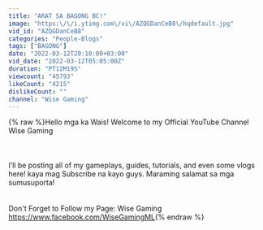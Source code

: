 ```yaml
---
title: "ARAT SA BAGONG BC!"
image: "https:\/\/i.ytimg.com\/vi\/AZQGDanCeB8\/hqdefault.jpg"
vid_id: "AZQGDanCeB8"
categories: "People-Blogs"
tags: ["BAGONG"]
date: "2022-03-12T20:10:00+03:00"
vid_date: "2022-03-12T05:05:00Z"
duration: "PT12M19S"
viewcount: "45793"
likeCount: "4215"
dislikeCount: ""
channel: "Wise Gaming"
---
```

{% raw %}Hello mga ka Wais! Welcome to my Official YouTube Channel Wise Gaming <br /><br /><br /><br />I’ll be posting all of my gameplays, guides, tutorials, and even some vlogs here! kaya mag Subscribe na kayo guys. Maraming salamat sa mga sumusuporta!<br /><br /><br />Don't Forget to Follow my Page: Wise Gaming <br /><a rel="nofollow" target="blank" href="https://www.facebook.com/WiseGamingML">https://www.facebook.com/WiseGamingML</a>{% endraw %}
